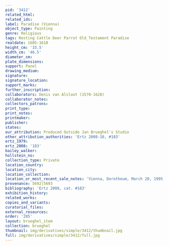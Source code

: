 ```yaml
---
pid: '3412'
related_html: 
related_ids: 
label: Paradise (Vienna)
object_type: Painting
genre: Religious
tags: Resting Cattle Deer Parrot Old_Testament Paradise
realdate: 1605-1610
height_cm: '33.5'
width_cm: '46.5'
diameter_cm: 
plate_dimensions: 
support: Panel
drawing_medium: 
signature: 
signature_location: 
support_marks: 
further_inscription: 
collaborators: Denis van Alsloot (1570-1628)
collaborator_notes: 
collectors_patrons: 
print_type: 
print_notes: 
printmaker: 
publisher: 
states: 
our_attribution: Produced Outside Jan Brueghel's Studio
other_attribution_authorities: 'Ertz 2008-10, #183'
ertz_1979: 
ertz_2008: '183'
bailey_walker: 
hollstein_no: 
collection_type: Private
location_country: 
location_city: 
location_collection: 
location_or_most_recent_sale_notes: 'Vienna, Dorotheum, March 20, 1995, #192'
provenance: 5692|5693
bibliography: 'Ertz 2008, cat. #183'
exhibition_history: 
related_works: 
copies_and_variants: 
curatorial_files: 
external_resources: 
order: '285'
layout: brueghel_item
collection: brueghel
thumbnail: img/derivatives/simple/3412/thumbnail.jpg
full: img/derivatives/simple/3412/full.jpg
---
```

